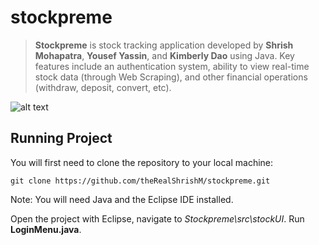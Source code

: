 # stockpreme
> **Stockpreme** is stock tracking application developed by **Shrish Mohapatra**, **Yousef Yassin**, and **Kimberly Dao** using Java. Key features include an authentication system, ability to view real-time stock data (through Web Scraping), and other financial operations (withdraw, deposit, convert, etc).

![alt text](https://github.com/theRealShrishM/stockpreme/blob/master/src/img/stockpreme-login.jpg "Login Menu")

## Running Project
You will first need to clone the repository to your local machine:
```
git clone https://github.com/theRealShrishM/stockpreme.git
```

Note: You will need Java and the Eclipse IDE installed.

Open the project with Eclipse, navigate to *Stockpreme\src\stockUI*.
Run **LoginMenu.java**.
